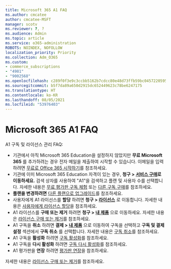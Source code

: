 ```yaml
---
title: Microsoft 365 A1 FAQ
ms.author: cmcatee
author: cmcatee-MSFT
manager: scotv
ms.reviewer: ?, ?
ms.audience: Admin
ms.topic: article
ms.service: o365-administration
ROBOTS: NOINDEX, NOFOLLOW
localization_priority: Priority
ms.collection: Adm_O365
ms.custom:
- commerce_subscriptions
- "4981"
- "9002568"
ms.openlocfilehash: c289f0f3e9c3ccbb5162b7cdcc80e48d73ffb59bc0457220595676f8ae6742a1
ms.sourcegitcommit: b5f7da89a650d2915dc652449623c78be6247175
ms.translationtype: HT
ms.contentlocale: ko-KR
ms.lasthandoff: 08/05/2021
ms.locfileid: "53976403"
---
```

# <a name="microsoft-365-a1-faq"></a>Microsoft 365 A1 FAQ

A1 구독 및 라이선스 관리 FAQ:

- 기관에서 아직 Microsoft 365 Education을 설정하지 않았지만 **무료 Microsoft 365** 를 추가하려는 경우 전자 메일을 제출하여 시작할 수 있습니다. 이메일을 입력하려면 [무료로 Office 365 시작하기](https://www.microsoft.com/education/products/office)를 참조하세요.  
- 기관에 이미 Microsoft 365 Education 자격이 있는 경우, **청구 > [서비스 구매](https://go.microsoft.com/fwlink/p/?linkid=868433)로 이동하세요.** 검색 상자를 사용하여 "A1"을 검색하고 플랜 및 사용자 수를 선택합니다. 자세한 내용은 [무료 평가판 구독 체험](https://docs.microsoft.com/microsoft-365/commerce/try-or-buy-microsoft-365#try-a-free-trial-subscription) 또는 [다른 구독 구매](https://docs.microsoft.com/microsoft-365/commerce/try-or-buy-microsoft-365#buy-a-different-subscription)를 참조하세요.
- **플랜을 변경하려면** [다른 플랜으로 업그레이드](https://docs.microsoft.com/microsoft-365/commerce/subscriptions/upgrade-to-different-plan)를 참조하세요.
- 사용자에게 A1 라이선스를 **할당** 하려면 **청구 > [라이선스](https://go.microsoft.com/fwlink/p/?linkid=842264)** 로 이동합니다. 자세한 내용은 [사용자에게 라이선스 할당](https://docs.microsoft.com/microsoft-365/admin/manage/assign-licenses-to-users)을 참조하세요.
- A1 라이선스를 **구매 또는 제거** 하려면 **청구 > [내 제품](https://go.microsoft.com/fwlink/p/?linkid=842054)** 으로 이동하세요. 자세한 내용은 [라이선스 구매 또는 제거](https://docs.microsoft.com/microsoft-365/commerce/licenses/buy-licenses#buy-or-remove-licenses-for-your-business-subscription)를 참조하세요.
- A1 구독을 **취소** 하려면 **결제 > [내 제품](https://go.microsoft.com/fwlink/p/?linkid=842054)** 으로 이동하여 구독을 선택하고 **구독 및 결제 설정** 섹션에서 **구독 취소** 를 선택합니다. 자세한 내용은 [구독 취소](https://docs.microsoft.com/microsoft-365/commerce/subscriptions/cancel-your-subscription)를 참조하세요.
- A1 구독을 **활성화** 하려면 [구독 활성화](https://docs.microsoft.com/alchemyinsights/activate-your-office-365-subscription)를 참조하세요.
- A1 구독을 **다시 활성화** 하려면 [구독 다시 활성화](https://docs.microsoft.com/alchemyinsights/reactivate-your-subscription)를 참조하세요.
- A1 평가판을 **연장** 하려면 [평가판 연장](https://docs.microsoft.com/microsoft-365/commerce/extend-your-trial)을 참조하세요.

자세한 내용은 [라이선스 구매 또는 제거](https://docs.microsoft.com/microsoft-365/commerce/licenses/buy-licenses)를 참조하세요.